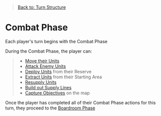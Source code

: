 > [Back to: Turn Structure](../TurnStructure.md)

# Combat Phase

Each player's turn begins with the Combat Phase

During the Combat Phase, the player can:
> - [Move their Units](./Movement.md)
> - [Attack Enemy Units](./Attacking.md)
> - [Deploy Units](./Deployment.md) from their Reserve
> - [Extract Units](./Deployment.md#Extraction) from their Starting Area
> - [Resupply Units](./Resupplying.md)
> - [Build out Supply Lines](./Resupplying.md#SupplyLines)
> - [Capture Objectives](./CapturingObjectives.md) on the map

Once the player has completed all of their Combat Phase actions for this turn, they proceed to the [Boardroom Phase](../BoardroomPhase/BoardroomPhase.md)
